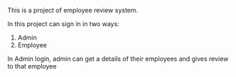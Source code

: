 This is a project of employee review system.

In this project can sign in in two ways:
   1. Admin
   2. Employee

In Admin login, admin can get a details of their employees and gives review to that employee
